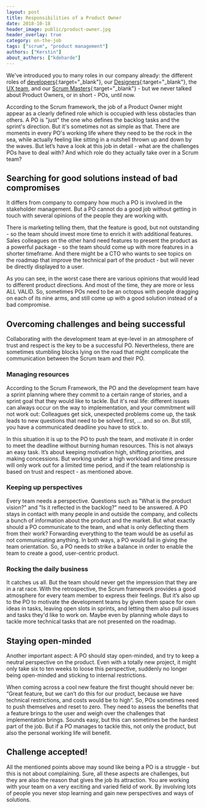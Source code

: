 ```yaml
---
layout: post
title: Responsibilities of a Product Owner
date: 2018-10-18
header_image: public/product-owner.jpg
header_overlay: true
category: on-the-job
tags: ["scrum", "product management"]
authors: ["Kerstin"]
about_authors: ["kdeharde"]
---
```

We've introduced you to many roles in our company already:
the different roles of [developers](/blog/on-the-job/working-as-a-java-developer-at-epages/){:target="_blank"}, our [Designers](/blog/on-the-job/working-as-a-ui-designer-at-epages/){:target="_blank"}, the [UX team](/blog/ux-and-design/a-day-in-the-life-of-a-ux-team/), and our [Scrum Masters](/blog/on-the-job/why-i-love-working-as-a-scrum-master/){:target="_blank"} - but we never talked about Product Owners, or in short - POs, until now.

According to the Scrum framework, the job of a Product Owner might appear as a clearly defined role which is occupied with less obstacles than others.
A PO is "just" the one who defines the backlog tasks and the sprint's direction.
But it's sometimes not as simple as that.
There are moments in every PO's working life where they need to be the rock in the sea, while actually feeling like sitting in a nutshell thrown up and down by the waves.
But let’s have a look at this job in detail - what are the challenges POs have to deal with?
And which role do they actually take over in a Scrum team?

## Searching for good solutions instead of bad compromises

It differs from company to company how much a PO is involved in the stakeholder management.
But a PO cannot do a good job without getting in touch with several opinions of the people they are working with.

There is marketing telling them, that the feature is good, but not outstanding - so the team should invest more time to enrich it with additional features.
Sales colleagues on the other hand need features to present the product as a powerful package - so the team should come up with more features in a shorter timeframe.
And there might be a CTO who wants to see topics on the roadmap that improve the technical part of the product - but will never be directly displayed to a user.

As you can see, in the worst case there are various opinions that would lead to different product directions.
And most of the time, they are more or less ALL VALID.
So, sometimes POs need to be an octopus with people dragging on each of its nine arms, and still come up with a good solution instead of a bad compromise.

## Overcoming challenges and being successful

Collaborating with the development team at eye-level in an atmosphere of trust and respect is the key to be a successful PO.
Nevertheless, there are sometimes stumbling blocks lying on the road that might complicate the communication between the Scrum team and their PO.

### Managing resources

According to the Scrum Framework, the PO and the development team have a sprint planning where they commit to a certain range of stories, and a sprint goal that they would like to tackle.
But it's real life: different issues can always occur on the way to implementation, and your commitment will not work out:
Colleagues get sick, unexpected problems come up, the task leads to new questions that need to be solved first, ... and so on.
But still, you have a communicated deadline you have to stick to.

In this situation it is up to the PO to push the team, and motivate it in order to meet the deadline without burning human resources.
This is not always an easy task.
It’s about keeping motivation high, shifting priorities, and making concessions.
But working under a high workload and time pressure will only work out for a limited time period, and if the team relationship is based on trust and respect - as mentioned above.

### Keeping up perspectives

Every team needs a perspective.
Questions such as "What is the product vision?" and "Is it reflected in the backlog?" need to be answered.
A PO stays in contact with many people in and outside the company, and collects a bunch of information about the product and the market.
But what exactly should a PO communicate to the team, and what is only deflecting them from their work?
Forwarding everything to the team would be as useful as not communicating anything.
In both ways, a PO would fail in giving the team orientation.
So, a PO needs to strike a balance in order to enable the team to create a good, user-centric product.

### Rocking the daily business

It catches us all.
But the team should never get the impression that they are in a rat race.
With the retrospective, the Scrum framework provides a good atmosphere for every team member to express their feelings.
But it’s also up to the PO to motivate the development teams by given them space for own ideas in tasks, leaving open slots in sprints, and letting them also pull issues and tasks they'd like to work on.
Maybe even by planning whole days to tackle more technical tasks that are not presented on the roadmap.

## Staying open-minded

Another important aspect: A PO should stay open-minded, and try to keep a neutral perspective on the product.
Even with a totally new project, it might only take six to ten weeks to loose this perspective, suddenly no longer being open-minded and sticking to internal restrictions.

When coming across a cool new feature the first thought should never be: “Great feature, but we can’t do this for our product, because we have technical restrictions, and costs would be to high”.
So, POs sometimes need to push themselves and reset to zero.
They need to assess the benefits that a feature brings to the user and weigh over the challenges that implementation brings.
Sounds easy, but this can sometimes be the hardest part of the job.
But if a PO manages to tackle this, not only the product, but also the personal working life will benefit.

## Challenge accepted!

All the mentioned points above may sound like being a PO is a struggle - but this is not about complaining.
Sure, all these aspects are challenges, but they are also the reason that gives the job its attraction.
You are working with your team on a very exciting and varied field of work.
By involving lots of people you never stop learning and gain new perspectives and ways of solutions.